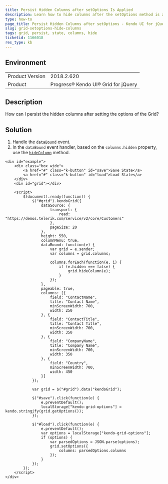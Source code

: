```yaml
---
title: Persist Hidden Columns after setOptions Is Applied
description: Learn how to hide columns after the setOptions method is applied to the Kendo UI Grid.
type: how-to
page_title: Persist Hidden Columns after setOptions - Kendo UI for jQuery Data Grid
slug: grid-setoptions-hide-columns
tags: grid, persist, state, columns, hide
ticketid: 1166018
res_type: kb
---
```


## Environment

<table>
	<tr>
		<td>Product Version</td>
		<td>2018.2.620</td>
	</tr>
	<tr>
		<td>Product</td>
		<td>Progress® Kendo UI® Grid for jQuery</td>
	</tr>
</table>


## Description

How can I persist the hidden columns after setting the options of the Grid?

## Solution

1. Handle the [`dataBound`](https://docs.telerik.com/kendo-ui/api/javascript/ui/grid/events/databound) event.
1. In the `dataBound` event handler, based on the `columns.hidden` property, use the [`hideColumn`](https://docs.telerik.com/kendo-ui/api/javascript/ui/grid/methods/hidecolumn) method.

```dojo
<div id="example">
    <div class="box wide">
        <a href="#" class="k-button" id="save">Save State</a>
        <a href="#" class="k-button" id="load">Load State</a>
    </div>
    <div id="grid"></div>

    <script>
        $(document).ready(function() {
            $("#grid").kendoGrid({
                dataSource: {
                    transport: {
                        read: "https://demos.telerik.com/service/v2/core/Customers"
                    },
                    pageSize: 20
                },
                height: 550,
                columnMenu: true,
                dataBound: function(e) {
                    var grid = e.sender;
                    var columns = grid.columns;

                    columns.forEach(function(e, i) {
                        if (e.hidden === false) {
                            grid.hideColumn(e);
                        }
                    });
                },
                pageable: true,
                columns: [{
                    field: "ContactName",
                    title: "Contact Name",
                    minScreenWidth: 700,
                    width: 250
                }, {
                    field: "ContactTitle",
                    title: "Contact Title",
                    minScreenWidth: 700,
                    width: 350
                }, {
                    field: "CompanyName",
                    title: "Company Name",
                    minScreenWidth: 700,
                    width: 350
                }, {
                    field: "Country",
                    minScreenWidth: 700,
                    width: 450
                }]
            });

            var grid = $("#grid").data("kendoGrid");

            $("#save").click(function(e) {
                e.preventDefault();
                localStorage["kendo-grid-options"] = kendo.stringify(grid.getOptions());
            });

            $("#load").click(function(e) {
                e.preventDefault();
                var options = localStorage["kendo-grid-options"];
                if (options) {
                    var parsedOptions = JSON.parse(options);
                    grid.setOptions({
                        columns: parsedOptions.columns
                    });
                }
            });
        });
    </script>
</div>
```

